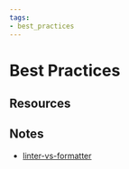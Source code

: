 ```yaml
---
tags:
- best_practices
---
```


# Best Practices

## Resources

## Notes

- [linter-vs-formatter](https://nono.ma/linter-vs-formatter)

